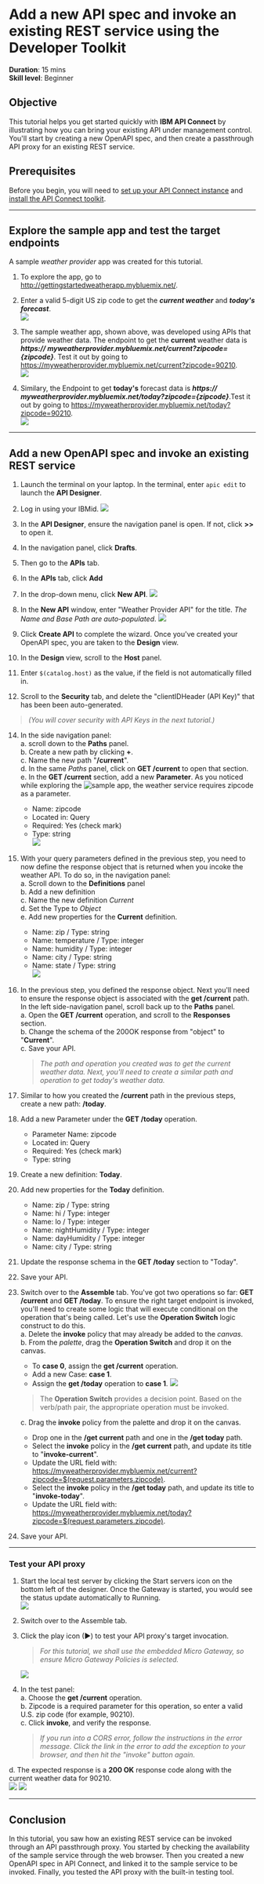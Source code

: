 # Add a new API spec and invoke an existing REST service using the Developer Toolkit
**Duration**: 15 mins  
**Skill level**: Beginner  


## Objective
This tutorial helps you get started quickly with **IBM API Connect** by illustrating how you can bring your existing API under management control. You'll start by creating a new OpenAPI spec, and then create a passthrough API proxy for an existing REST service.  

## Prerequisites
Before you begin, you will need to <a href="https://github.com/ibm-apiconnect/getting-started/tree/master/bluemix/0-prereq" target="blank">set up your API Connect instance</a> and <a href="https://github.com/ibm-apiconnect/getting-started/blob/master/toolkit/0-Prereq" target="blank">install the API Connect toolkit</a>.  


---


## Explore the sample app and test the target endpoints
A sample _weather provider_ app was created for this tutorial.
1. To explore the app, go to http://gettingstartedweatherapp.mybluemix.net/.  
2. Enter a valid 5-digit US zip code to get the _**current weather**_ and _**today's forecast**_.  
  ![](images/explore-weatherapp-1.png)

3. The sample weather app, shown above, was developed using APIs that provide weather data. The endpoint to get the **current** weather data is _**https:// myweatherprovider<span></span>.mybluemix.net/current?zipcode={zipcode}**_. Test it out by going to https://myweatherprovider.mybluemix.net/current?zipcode=90210.  
  ![](images/explore-weatherapp-2.png)  

4. Similary, the Endpoint to get **today's** forecast data is _**https:// myweatherprovider<span></span>.mybluemix.net/today?zipcode={zipcode}**_.Test it out by going to https://myweatherprovider.mybluemix.net/today?zipcode=90210.  
  ![](images/explore-weatherapp-3.png)

---

## Add a new OpenAPI spec and invoke an existing REST service
1. Launch the terminal on your laptop. In the terminal, enter `apic edit` to launch the **API Designer**.
2. Log in using your IBMid.
    ![](images/screenshot_apic-edit_login.png)  
4. In the **API Designer**, ensure the navigation panel is open. If not, click **>>** to open it.  
5. In the navigation panel, click **Drafts**.
6. Then go to the **APIs** tab.  
7. In the **APIs** tab, click **Add**   

8. In the drop-down menu, click **New API**.
    ![](images/create-new-1.png)  
    
9. In the **New API** window, enter "Weather Provider API" for the title. _The Name and Base Path are auto-populated_. 
  ![](images/toolkit-add-new-api.png)   

10. Click **Create API** to complete the wizard. Once you've created your OpenAPI spec, you are taken to the **Design** view.  

11. In the **Design** view, scroll to the **Host** panel. 
12. Enter ```$(catalog.host)``` as the value, if the field is not automatically filled in.  
13. Scroll to the **Security** tab, and delete the "clientIDHeader (API Key)" that has been been auto-generated.  
> _(You will cover security with API Keys in the next tutorial.)_   

14. In the side navigation panel:  
    a. scroll down to the **Paths** panel.   
    b. Create a new path by clicking **+**.   
    c. Name the new path "**/current**".  
    d. In the same *Paths* panel, click on **GET /current** to open that section.    
    e. In the **GET /current** section, add a new **Parameter**. As you noticed while exploring the ![sample app](http://gettingstartedweatherapp.mybluemix.net/), the weather service requires zipcode as a parameter.  
       - Name: zipcode  
       - Located in: Query  
       - Required: Yes (check mark)  
       - Type: string   
    ![](images/path-current-1.png)  
     

15. With your query parameters defined in the previous step, you need to now define the response object that is returned when you incoke the weather API. To do so, in the navigation panel:  
    a. Scroll down to the **Definitions** panel   
    b. Add a new definition  
    c. Name the new definition _Current_  
    d. Set the Type to _Object_   
    e. Add new properties for the **Current** definition.    
       - Name: zip         /  Type: string   
       - Name: temperature /  Type: integer   
       - Name: humidity    /  Type: integer   
       - Name: city        /  Type: string   
       - Name: state       /  Type: string   
    ![](images/definition-current-1.png)  
  

16. In the previous step, you defined the response object. Next you'll need to ensure the response object is associated with the **get /current** path.  
    In the left side-navigation panel, scroll back up to the **Paths** panel.  
    a. Open the **GET /current** operation, and scroll to the **Responses** section.  
    b. Change the schema of the 200OK response from "object" to "**Current**".  
    c. Save your API.  
    > _The path and operation you created was to get the current weather data. Next, you'll need to create a similar path and operation to get today's weather data._   

17. Similar to how you created the **/current** path in the previous steps, create a new path: **/today**.  
18. Add a new Parameter under the **GET /today** operation.
      - Parameter Name: zipcode
      - Located in: Query
      - Required: Yes (check mark)
      - Type: string  

19. Create a new definition: **Today**.
20. Add new properties for the **Today** definition.
      - Name: zip / Type: string
      - Name: hi / Type: integer
      - Name: lo / Type: integer
      - Name: nightHumidity / Type: integer
      - Name: dayHumidity / Type: integer
      - Name: city / Type: string
21. Update the response schema in the **GET /today** section to "Today".
22. Save your API.

23. Switch over to the **Assemble** tab. You've got two operations so far: **GET /current** and **GET /today**. To ensure the right target endpoint is invoked, you'll need to create some logic that will execute conditional on the operation that's being called. Let's use the **Operation Switch** logic construct to do this.  
    a. Delete the **invoke** policy that may already be added to the _canvas_.  
    b. From the _palette_, drag the **Operation Switch** and drop it on the canvas.  
       - To **case 0**, assign the **get /current** operation.
       - Add a new Case: **case 1**.
       - Assign the **get /today** operation to **case 1**.
       ![](images/assemble-1.png)  
       >The **Operation Switch** provides a decision point. Based on the verb/path pair, the appropriate operation must be invoked.    
    
    c. Drag the **invoke** policy from the palette and drop it on the canvas. 
       - Drop one in the **/get current** path and one in the **/get today** path.
       - Select the **invoke** policy in the **/get current** path, and update its title to "**invoke-current**".  
       - Update the URL field with: https://myweatherprovider.mybluemix.net/current?zipcode=$(request.parameters.zipcode).
       - Select the **invoke** policy in the **/get today** path, and update its title to "**invoke-today**".  
       - Update the URL field with: https://myweatherprovider.mybluemix.net/today?zipcode=$(request.parameters.zipcode).  
 24. Save your API.

---

### Test your API proxy
1. Start the local test server by clicking the Start servers icon on the bottom left of the designer. Once the Gateway is started, you would see the status update automatically to Running.  
    ![](images/screenshot_start-server-1.png)

2. Switch over to the Assemble tab.  

3. Click the play icon (►) to test your API proxy's target invocation.
   > _For this tutorial, we shall use the embedded Micro Gateway, so ensure Micro Gateway Policies is selected._  
   
    ![](images/screenshot_test-0.png)

4. In the test panel:  
    a. Choose the **get /current** operation.  
    b. Zipcode is a required parameter for this operation, so enter a valid U.S. zip code (for example, 90210).  
    c. Click **invoke**, and verify the response.  
   > _If you run into a CORS error, follow the instructions in the error message. Click the link in the error to add the exception to your browser, and then hit the "invoke" button again._   
   
  d. The expected response is a **200 OK** response code along with  the current weather data for 90210.  
    ![](images/screenshot_test-1.png)
    ![](images/screenshot_test-2.png)  

  
---

## Conclusion
In this tutorial, you saw how an existing REST service can be invoked through an API passthrough proxy. You started by checking the availability of the sample service through the web browser. Then you created a new OpenAPI spec in API Connect, and linked it to the sample service to be invoked. Finally, you tested the API proxy with the built-in testing tool.
